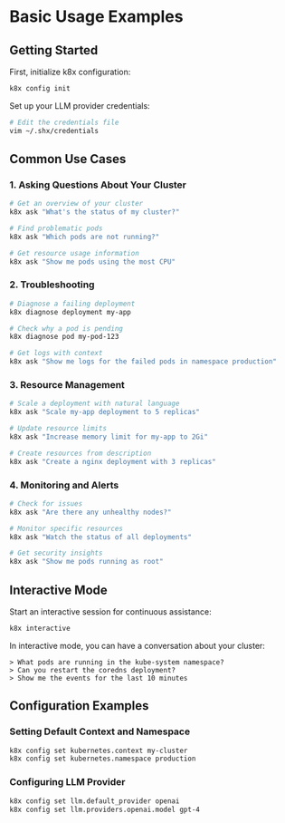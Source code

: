# Basic Usage Examples

## Getting Started

First, initialize k8x configuration:

```bash
k8x config init
```

Set up your LLM provider credentials:

```bash
# Edit the credentials file
vim ~/.shx/credentials
```

## Common Use Cases

### 1. Asking Questions About Your Cluster

```bash
# Get an overview of your cluster
k8x ask "What's the status of my cluster?"

# Find problematic pods
k8x ask "Which pods are not running?"

# Get resource usage information
k8x ask "Show me pods using the most CPU"
```

### 2. Troubleshooting

```bash
# Diagnose a failing deployment
k8x diagnose deployment my-app

# Check why a pod is pending
k8x diagnose pod my-pod-123

# Get logs with context
k8x ask "Show me logs for the failed pods in namespace production"
```

### 3. Resource Management

```bash
# Scale a deployment with natural language
k8x ask "Scale my-app deployment to 5 replicas"

# Update resource limits
k8x ask "Increase memory limit for my-app to 2Gi"

# Create resources from description
k8x ask "Create a nginx deployment with 3 replicas"
```

### 4. Monitoring and Alerts

```bash
# Check for issues
k8x ask "Are there any unhealthy nodes?"

# Monitor specific resources
k8x ask "Watch the status of all deployments"

# Get security insights
k8x ask "Show me pods running as root"
```

## Interactive Mode

Start an interactive session for continuous assistance:

```bash
k8x interactive
```

In interactive mode, you can have a conversation about your cluster:

```
> What pods are running in the kube-system namespace?
> Can you restart the coredns deployment?
> Show me the events for the last 10 minutes
```

## Configuration Examples

### Setting Default Context and Namespace

```bash
k8x config set kubernetes.context my-cluster
k8x config set kubernetes.namespace production
```

### Configuring LLM Provider

```bash
k8x config set llm.default_provider openai
k8x config set llm.providers.openai.model gpt-4
```
